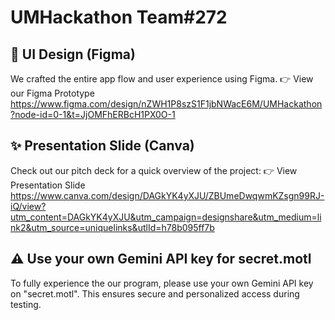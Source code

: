﻿# UMHackathon Team#272
## 🎨 UI Design (Figma)

We crafted the entire app flow and user experience using Figma.
👉 View our Figma Prototype
https://www.figma.com/design/nZWH1P8szS1F1jbNWacE6M/UMHackathon?node-id=0-1&t=JjOMFhERBcH1PX0O-1


## ✨ Presentation Slide (Canva)

Check out our pitch deck for a quick overview of the project:
👉 View Presentation Slide
https://www.canva.com/design/DAGkYK4yXJU/ZBUmeDwqwmKZsgn99RJ-iQ/view?utm_content=DAGkYK4yXJU&utm_campaign=designshare&utm_medium=link2&utm_source=uniquelinks&utlId=h78b095ff7b

## ⚠️ Use your own Gemini API key for secret.motl

To fully experience the our program, please use your own Gemini API key on "secret.motl".
This ensures secure and personalized access during testing.


